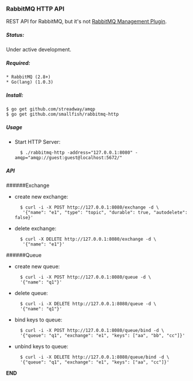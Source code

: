 ### RabbitMQ HTTP API


REST API for RabbitMQ, but it's not [RabbitMQ Management Plugin](http://www.rabbitmq.com/management.html).

##### Status:

Under active development.

##### Required:

    * RabbitMQ (2.8+)
    * Go(lang) (1.0.3)

##### Install:

    $ go get github.com/streadway/amqp
    $ go get github.com/smallfish/rabbitmq-http

##### Usage

* Start HTTP Server:

        $ ./rabbitmq-http -address="127.0.0.1:8080" -amqp="amqp://guest:guest@localhost:5672/"

##### API

######Exchange

* create new exchange:
        
        $ curl -i -X POST http://127.0.0.1:8080/exchange -d \
         '{"name": "e1", "type": "topic", "durable": true, "autodelete": false}'
        
* delete exchange:

        $ curl -X DELETE http://127.0.0.1:8080/exchange -d \
         '{"name": "e1"}'

######Queue

* create new queue:

        $ curl -i -X POST http://127.0.0.1:8080/queue -d \
        '{"name": "q1"}'
        
* delete queue:

        $ curl -i -X DELETE http://127.0.0.1:8080/queue -d \
        '{"name": "q1"}'
        
* bind keys to queue:

        $ curl -i -X POST http://127.0.0.1:8080/queue/bind -d \
        '{"queue": "q1", "exchange": "e1", "keys": ["aa", "bb", "cc"]}'

* unbind keys to queue:

        $ curl -i -X DELETE http://127.0.0.1:8080/queue/bind -d \
        '{"queue": "q1", "exchange": "e1", "keys": ["aa", "cc"]}'

__END__
